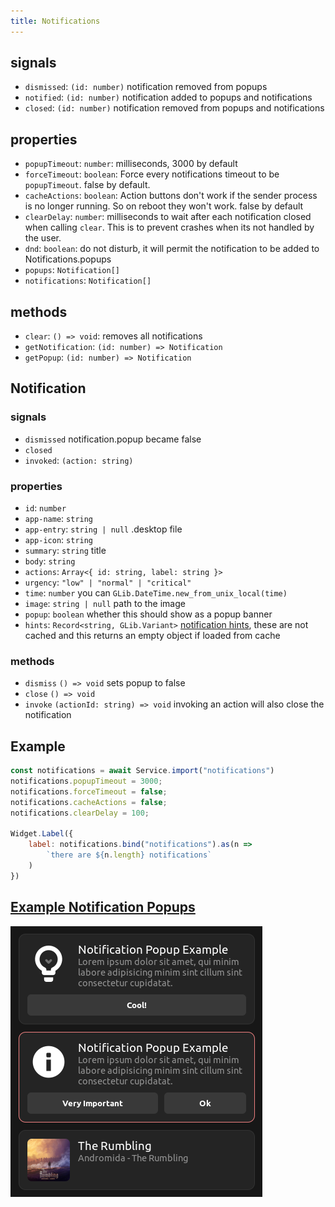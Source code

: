 ```yaml
---
title: Notifications
---
```


## signals

* `dismissed`: `(id: number)` notification removed from popups
* `notified`: `(id: number)` notification added to popups and notifications
* `closed`: `(id: number)` notification removed from popups and notifications

## properties

* `popupTimeout`: `number`: milliseconds, 3000 by default
* `forceTimeout`: `boolean`: Force every notifications timeout to be `popupTimeout`. false by default.
* `cacheActions`: `boolean`: Action buttons don't work if the sender process is no longer running. So on reboot they won't work. false by default
* `clearDelay`: `number`: milliseconds to wait after each notification closed when calling `clear`. This is to prevent crashes when its not handled by the user.
* `dnd`: `boolean`: do not disturb, it will permit the notification to be added to Notifications.popups
* `popups`: `Notification[]`
* `notifications`: `Notification[]`

## methods

* `clear`: `() => void`: removes all notifications
* `getNotification`: `(id: number) => Notification`
* `getPopup`: `(id: number) => Notification`

## Notification

### signals

* `dismissed` notification.popup became false
* `closed`
* `invoked`: `(action: string)`

### properties

* `id`: `number`
* `app-name`: `string`
* `app-entry`: `string | null` .desktop file
* `app-icon`: `string`
* `summary`: `string` title
* `body`: `string`
* `actions`: `Array<{ id: string, label: string }>`
* `urgency`: `"low" | "normal" | "critical"`
* `time`: `number` you can `GLib.DateTime.new_from_unix_local(time)`
* `image`: `string | null` path to the image
* `popup`: `boolean` whether this should show as a popup banner
* `hints`: `Record<string, GLib.Variant>` [notification hints](https://specifications.freedesktop.org/notification-spec/notification-spec-latest.html#hints), these are not cached and this returns an empty object if loaded from cache

### methods

* `dismiss` `() => void` sets popup to false
* `close` `() => void`
* `invoke` `(actionId: string) => void` invoking an action will also close the notification

## Example

```js
const notifications = await Service.import("notifications")
notifications.popupTimeout = 3000;
notifications.forceTimeout = false;
notifications.cacheActions = false;
notifications.clearDelay = 100;

Widget.Label({
    label: notifications.bind("notifications").as(n =>
        `there are ${n.length} notifications`
    )
})
```

## [Example Notification Popups](https://github.com/Aylur/ags/tree/main/example/notification-popups)

![notifs](../../../assets/notifs.png)
